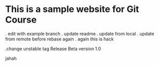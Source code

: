 # This is a sample website for Git Course

. edit with example branch
. update readme
. update from local
. update from remote before rebase again
. again
this is hack

.change unstable tag
Release Beta version 1.0

jahah